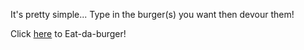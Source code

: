 It's pretty simple...
Type in the burger(s) you want then devour them!

Click [here](https://eat-da-burger-mk.herokuapp.com/) to Eat-da-burger!
